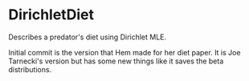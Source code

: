 # DirichletDiet
Describes a predator's diet using Dirichlet MLE.

Initial commit is the version that Hem made for her diet paper.  It is Joe Tarnecki's version but has some new things like it saves the beta distributions.